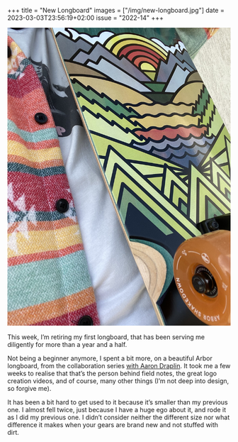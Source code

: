 +++
title       = "New Longboard"
images      = ["/img/new-longboard.jpg"]
date        = 2023-03-03T23:56:19+02:00
issue       = "2022-14"
+++

![New Longboard](/img/new-longboard.jpg)

This week, I’m retiring my first longboard, that has been serving me diligently for more than a year and a half.

Not being a beginner anymore, I spent a bit more, on a beautiful Arbor longboard, from the collaboration series [with Aaron Draplin](https://www.arborcollective.com/pages/artist-aaron-james-draplin). It took me a few weeks to realise that that’s the person behind field notes, the great logo creation videos, and of course, many other things (I’m not deep into design, so forgive me).

It has been a bit hard to get used to it because it’s smaller than my previous one. I almost fell twice, just because I have a huge ego about it, and rode it as I did my previous one. I didn’t consider neither the different size nor what difference it makes when your gears are brand new and not stuffed with dirt.
